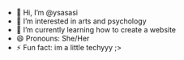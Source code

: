 - 👋 Hi, I’m @ysasasi
- 👀 I’m interested in arts and psychology
- 🌱 I’m currently learning how to create a website
- 😄 Pronouns: She/Her
- ⚡ Fun fact: im a little techyyy ;>

<!---
ysasasi/ysasasi is a ✨ special ✨ repository because its `README.md` (this file) appears on your GitHub profile.
You can click the Preview link to take a look at your changes.
--->
